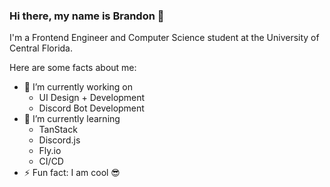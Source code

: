 ### Hi there, my name is Brandon 👋
I'm a Frontend Engineer and Computer Science student at the University of Central Florida.

<!--
**bluffdev/bluffdev** is a ✨ _special_ ✨ repository because its `README.md` (this file) appears on your GitHub profile.

Here are some ideas to get you started:

- 🔭 I’m currently working on ...
- 🌱 I’m currently learning ...
- 👯 I’m looking to collaborate on ...
- 🤔 I’m looking for help with ...
- 💬 Ask me about ...
- 📫 How to reach me: ...
- 😄 Pronouns: ...
-->
Here are some facts about me:
- 🔭 I’m currently working on
  - UI Design + Development
  - Discord Bot Development
- 🌱 I’m currently learning
  - TanStack
  - Discord.js
  - Fly.io
  - CI/CD
- ⚡ Fun fact: I am cool 😎
